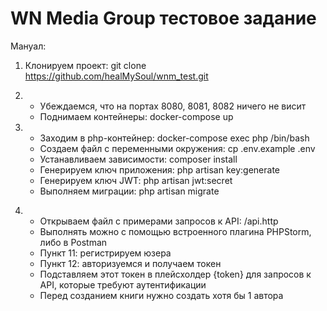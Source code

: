 # WN Media Group тестовое задание

Мануал:

1. Клонируем проект: git clone https://github.com/healMySoul/wnm_test.git

2. 
    - Убеждаемся, что на портах 8080, 8081, 8082 ничего не висит
    - Поднимаем контейнеры: docker-compose up

3. 
    - Заходим в php-контейнер: docker-compose exec php /bin/bash
    - Создаем файл с переменными окружения: cp .env.example .env
    - Устанавливаем зависимости: composer install
    - Генерируем ключ приложения: php artisan key:generate
    - Генерируем ключ JWT: php artisan jwt:secret
    - Выполняем миграции: php artisan migrate

4) 
    - Открываем файл с примерами запросов к API: /api.http
    - Выполнять можно с помощью встроенного плагина PHPStorm, либо в Postman
    - Пункт 11: регистрируем юзера
    - Пункт 12: авторизуемся и получаем токен
    - Подставляем этот токен в плейсхолдер {token} для запросов к API, которые требуют аутентификации
    - Перед созданием книги нужно создать хотя бы 1 автора
